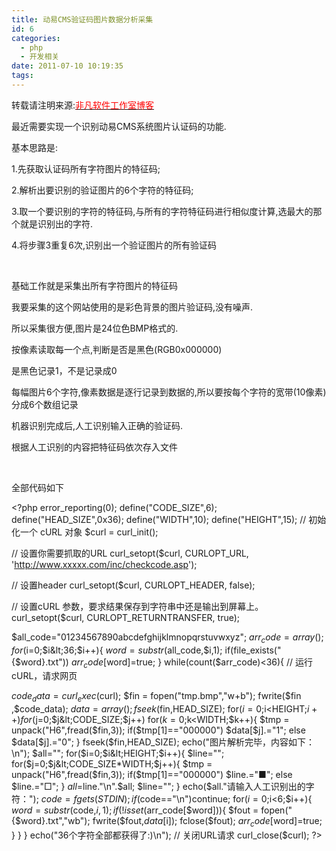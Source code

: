 ```yaml
---
title: 动易CMS验证码图片数据分析采集
id: 6
categories:
  - php
  - 开发相关
date: 2011-07-10 10:19:35
tags:
---
```


转载请注明来源:[<span style="color: #ff0000;">非凡软件工作室博客</span>](http://ffblog.sinaapp.com/?p=6  "非凡软件工作室博客")

最近需要实现一个识别动易CMS系统图片认证码的功能.

基本思路是:

1.先获取认证码所有字符图片的特征码;

2.解析出要识别的验证图片的6个字符的特征码;

3.取一个要识别的字符的特征码,与所有的字符特征码进行相似度计算,选最大的那个就是识别出的字符.

4.将步骤3重复6次,识别出一个验证图片的所有验证码

&nbsp;

基础工作就是采集出所有字符图片的特征码

我要采集的这个网站使用的是彩色背景的图片验证码,没有噪声.

所以采集很方便,图片是24位色BMP格式的.

按像素读取每一个点,判断是否是黑色(RGB0x000000)

是黑色记录1，不是记录成0

每幅图片6个字符,像素数据是逐行记录到数据的,所以要按每个字符的宽带(10像素)分成6个数组记录

机器识别完成后,人工识别输入正确的验证码.

根据人工识别的内容把特征码依次存入文件

&nbsp;

全部代码如下

&lt;?php
error_reporting(0);
define("CODE_SIZE",6);
define("HEAD_SIZE",0x36);
define("WIDTH",10);
define("HEIGHT",15);
// 初始化一个 cURL 对象
$curl = curl_init();

// 设置你需要抓取的URL
curl_setopt($curl, CURLOPT_URL, 'http://www.xxxxx.com/inc/checkcode.asp');

// 设置header
curl_setopt($curl, CURLOPT_HEADER, false);

// 设置cURL 参数，要求结果保存到字符串中还是输出到屏幕上。
curl_setopt($curl, CURLOPT_RETURNTRANSFER, true);

$all_code="01234567890abcdefghijklmnopqrstuvwxyz";
$arr_code=array();
for($i=0;$i&lt;36;$i++){
$word=substr($all_code,$i,1);
if(file_exists("{$word}.txt"))
$arr_code[$word]=true;
}
while(count($arr_code)&lt;36){
// 运行cURL，请求网页

$code_data = curl_exec($curl);
$fin = fopen("tmp.bmp","w+b");
fwrite($fin ,$code_data);
$data=array();
fseek($fin,HEAD_SIZE);
for($i=0;$i&lt;HEIGHT;$i++)
for($j=0;$j&lt;CODE_SIZE;$j++)
for($k=0;$k&lt;WIDTH;$k++){
$tmp = unpack("H6",fread($fin,3));
if($tmp[1]=="000000")
$data[$j].="1";
else
$data[$j].="0";
}
fseek($fin,HEAD_SIZE);
echo("图片解析完毕，内容如下：\n");
$all="";
for($i=0;$i&lt;HEIGHT;$i++){
$line="";
for($j=0;$j&lt;CODE_SIZE*WIDTH;$j++){
$tmp = unpack("H6",fread($fin,3));
if($tmp[1]=="000000")
$line.="■";
else
$line.="□";
}
$all=$line."\n".$all;
$line="";
}
echo($all."请输入人工识别出的字符：");
$code = fgets(STDIN);
if($code=="\n")continue;
for($i=0;$i&lt;6;$i++){
$word = substr($code,$i,1);
if(!isset($arr_code[$word])){
$fout = fopen("{$word}.txt","wb");
fwrite($fout,$data[$i]);
fclose($fout);
$arr_code[$word]=true;
}
}
}
echo("36个字符全部都获得了:)\n");
// 关闭URL请求
curl_close($curl);
?&gt;